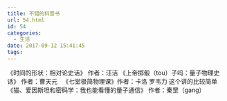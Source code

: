 ```yaml
---
title: 不错的科普书
url: 54.html
id: 54
categories:
  - 生活
date: 2017-09-12 15:41:45
tags:
---
```


《时间的形状：相对论史话》 作者：汪洁 《上帝掷骰（tou）子吗：量子物理史话》 作者：曹天元   《七堂极简物理课》作者：卡洛 罗韦力 这个讲的比较简单 《猫、爱因斯坦和密码学：我也能看懂的量子通信》 作者：秦罡（gang）